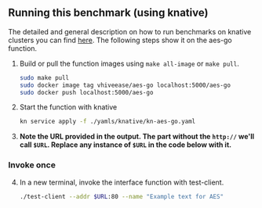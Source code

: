 
## Running this benchmark (using knative)

The detailed and general description on how to run benchmarks on knative clusters you can find [here](../../docs/running_benchmarks.md). The following steps show it on the aes-go function.
1. Build or pull the function images using `make all-image` or `make pull`.
    ```bash
   sudo make pull 
   sudo docker image tag vhiveease/aes-go localhost:5000/aes-go 
   sudo docker push localhost:5000/aes-go
   ```
2. Start the function with knative
   ```bash
   kn service apply -f ./yamls/knative/kn-aes-go.yaml
   ```
3. **Note the URL provided in the output. The part without the `http://` we'll call `$URL`. Replace any instance of `$URL` in the code below with it.**
### Invoke once
4. In a new terminal, invoke the interface function with test-client.
   ```bash
   ./test-client --addr $URL:80 --name "Example text for AES"
   
   ```